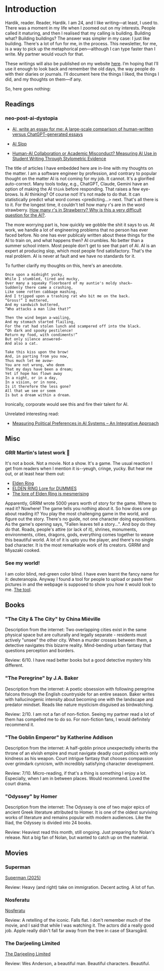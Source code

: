 # Introduction

Hardik, reader. Reader, Hardik. I am 24, and I like writing—at least, I used
to. There was a moment in my life when I zoomed out on my interests. People
called it maturing, and then I realised that my calling is building. Building
what? Building buildings? The answer was simpler in my case: I just like
building. There's a lot of fun for me, in the process. This newsletter, for me,
is a way to pick up the metaphorical pen—although
I can type faster than I write. My partner would vouch for that.

These writings will also be published on my website [here](https://hardikphalet.github.io).
I’m hoping that
I’ll use it enough to look back and remember the old days, the way people do
with their diaries or journals.
I’ll document here the things I liked, the things I did,
and my thoughts on them—if any.

So, here goes nothing:

## Readings

### neo-post-ai-dystopia

- [AI, write an essay for me: A large-scale comparison of human-written versus ChatGPT-generated essays](https://arxiv.org/pdf/2304.14276)

- [AI Slop](https://en.wikipedia.org/wiki/AI_slop?utm_source=chatgpt.com)

- [Human-AI Collaboration or Academic Misconduct? Measuring AI Use in Student Writing Through Stylometric Evidence](https://arxiv.org/pdf/2505.08828)

The title of articles I have embedded here are in-line with my thoughts on the
matter. I am a software engineer by profession, and contrary to popular thought
on the matter AI is not coming for my job. It cannot. It's a glorified
auto-correct. Many tools today, e.g., ChatGPT, Claude, Gemini have an option
of making the AI `think` before responding. That raises a few eye-brows.
Is AI thinking? Of course not! It's not made to do that. It can statistically
predict what word comes \<predicting...\> next. That's all there is to it.
For the longest time, it couldn't tell how many r's are in the word strawberry.
[How many r's in Strawberry? Why is this a very difficult question for the AI?](https://www.reddit.com/r/singularity/comments/1enqk04/how_many_rs_in_strawberry_why_is_this_a_very/).

The more worrying part is, how quickly we gobble the shit it says to us.
At work, we handle a lot of engineering problems that no person has ever faced
before. No one has ever publicaly written about these things for the AI to
train on, and what happens then? AI crumbles. No better than a summer school
intern. Most people don't get to see that part of AI. AI is an expert at producing slop,
which most people find satisfactory. That's the real problem. AI is never at
fault and we have no standards for it.

To further clarify my thoughts on this, here's an anecdote.

```
Once upon a midnight yucky,
While I stumbled, tired and mucky,
Over many a squeaky floorboard of my auntie's moldy shack—
Suddenly there came a crashing,
Like some rotten cabbage mashing,
And I tripped upon a trashing rat who bit me on the back.
“Gross!” I muttered,
And my sandwich buttered,
“Who attacks a man like that?”

Then the wind began a-wailing,
And my stomach started flailing,
For the rat had stolen lunch and scampered off into the black.
“Oh dark and spooky pestilence!
Return my food, with condiments!”
But only silence answered—
And also a cat.
```

```
Take this kiss upon the brow!
And, in parting from you now,
Thus much let me avow—
You are not wrong, who deem
That my days have been a dream;
Yet if hope has flown away
In a night, or in a day,
In a vision, or in none,
Is it therefore the less gone?
All that we see or seem
Is but a dream within a dream.
```

Ironically, corporate would see this and fire their talent for AI.

Unrelated interesting read:
- [Measuring Political Preferences in AI Systems – An Integrative Approach](https://arxiv.org/pdf/2503.10649)

## Misc

### GRR Martin's latest work 🚨
It's not a book. Not a movie. Not a show. It's a game. The usual reaction I
get from readers when I mention it is--yeugh, cringe, yucky. But hear me out,
or at least hear them out:
- [Elden Ring](https://www.youtube.com/shorts/u9QjjBFOXpY)
- [ELDEN RING Lore for DUMMIES](https://www.youtube.com/watch?v=zicmFG_p1H8)
- [The lore of Elden Ring is mesmerising](https://www.youtube.com/watch?v=AR3b32G9o8s)


Apparently, GRRM wrote 5000 years worth of story for the game. Where to read it?
Nowhere! The game tells you nothing about it. So how does one go about reading it?
You play the most challenging game in the world, and figure out the story.
There's no guide, not one character doing expositions. As the game's opening
says, "Fallen leaves tell a story...". And boy do they do that. Roads, people's
attire (or lack of it), shrines, monuments, environments, cities, dragons, gods,
everything comes together to weave this beautiful world. A lot of it is upto
you the player, and there's no single bad character. It is the most remarkable
work of its creators. GRRM and Miyazaki cooked.


### See my world!
I am color blind, red-green color blind. I have even learnt the fancy name
for it: deuteranopia.
Anyway I found a tool for people to upload or paste their pictures in and
the webpage is supposed to show you how it would look to me.
[The tool](https://pilestone.com/pages/color-blindness-simulator).


## Books
### "The City & The City" by China Miéville
Description from the internet: Two overlapping cities exist in the same physical space but are culturally and legally separate - residents must actively "unsee" the other city. When a murder crosses between them, a detective navigates this bizarre reality. Mind-bending urban fantasy that questions perception and borders.


Review: 6/10. I have read better books but a good detective mystery hits
different.

### "The Peregrine" by J.A. Baker
Description from the internet: A poetic obsession with following peregrine falcons through the English countryside for an entire season. Baker writes with hallucinogenic intensity about becoming one with the landscape and predator mindset. Reads like nature mysticism disguised as birdwatching.


Review: 2/10. I am not a fan of non-fiction. Seeing my partner read a lot of them
has compelled me to do so. For non-fiction fans, I would definitely recommend it.

### "The Goblin Emperor" by Katherine Addison
Description from the internet: A half-goblin prince unexpectedly inherits the throne of an elvish empire and must navigate deadly court politics with only kindness as his weapon. Court intrigue fantasy that chooses compassion over grimdark cynicism, with incredibly satisfying character development.


Review: 7/10. Micro-reading, if that's a thing is something I enjoy a lot.
Especially, when I am in between places. Would recommend. Loved the court drama.

### "Odyssey" by Homer
Description from the internet: The Odyssey is one of two major epics of ancient Greek literature attributed to Homer. It is one of the oldest surviving works of literature and remains popular with modern audiences. Like the Iliad, the Odyssey is divided into 24 books.

Review: Heaviest read this month, still ongoing. Just preparing for Nolan's
release. Not a big fan of Nolan, but wanted to catch up on the material.


## Movies
### Superman
[Superman (2025)](https://en.wikipedia.org/wiki/Superman_(2025_film))

Review: Heavy (and right) take on immigration. Decent acting. A lot of fun.

### Nosferatu
[Nosferatu](https://en.wikipedia.org/wiki/Nosferatu_(2024_film))

Review: A retelling of the iconic. Falls flat. I don't remember much of the
movie, and I said that while I was watching it. The actors did a really good
job. Apple really didn't fall far away from the tree in case of Skarsgård.

### The Darjeeling Limited
[The Darjeeling Limited](https://en.wikipedia.org/wiki/The_Darjeeling_Limited)

Review: Wes Anderson, a beautiful man. Beautiful characters. Beautiful.
